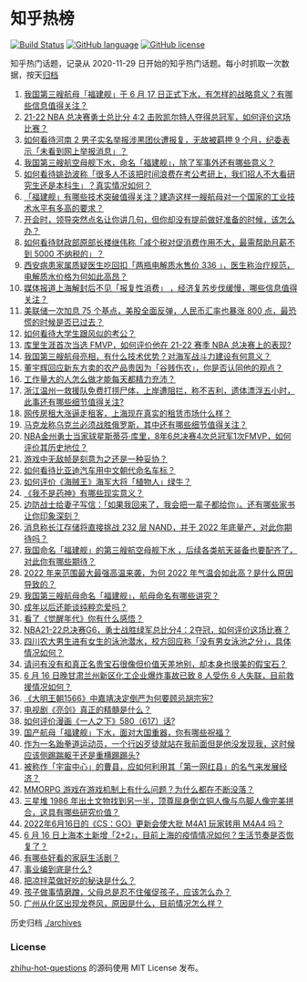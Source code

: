 # 知乎热榜
[![Build Status](https://github.com/ToWeLong/zhihu-hot-questions/workflows/CI/badge.svg)](https://github.com/ToWeLong/zhihu-hot-questions/actions)
[![GitHub language](https://img.shields.io/badge/language-golang-orange.svg)](https://golang.org/)
[![GitHub license](https://img.shields.io/github/license/ToWeLong/zhihu-hot-questions)](https://github.com/ToWeLong/zhihu-hot-questions/blob/main/LICENSE)

知乎热门话题，记录从 2020-11-29 日开始的知乎热门话题。每小时抓取一次数据，按天[归档](./archives)

<!-- BEGIN -->

1. [我国第三艘航母「福建舰」于 6 月 17 日正式下水，有怎样的战略意义？有哪些信息值得关注？](https://www.zhihu.com/question/538149575)
1. [21-22 NBA 总决赛勇士总比分 4:2 击败凯尔特人夺得总冠军，如何评价这场比赛？](https://www.zhihu.com/question/538107977)
1. [如何看待河南 2 男子实名举报涉黑团伙遭报复，无故被羁押 9 个月，纪委表示「未看到网上举报消息」？](https://www.zhihu.com/question/537989559)
1. [我国第三艘航空母舰下水，命名「福建舰」，除了军事外还有哪些意义？](https://www.zhihu.com/question/538149385)
1. [如何看待姚劲波称「很多人不该把时间浪费在考公考研上，我们招人不大看研究生还是本科生」？真实情况如何？](https://www.zhihu.com/question/537685205)
1. [「福建舰」有哪些技术突破值得关注？建造这样一艘航母对一个国家的工业技术水平有多高的要求？](https://www.zhihu.com/question/538150505)
1. [开会时，领导突然点名让你讲几句，但你却没有提前做好准备的时候，该怎么办？](https://www.zhihu.com/question/454031031)
1. [如何看待财政部原部长楼继伟称「减个税对促消费作用不大，最需帮助月薪不到 5000 不纳税的」？](https://www.zhihu.com/question/538002314)
1. [西安病患家属质疑医生吃回扣「两瓶电解质水售价 336 」，医生称治疗规范，电解质水价格为何如此高昂？](https://www.zhihu.com/question/537845427)
1. [媒体报道上海解封后不见「报复性消费」 ，经济复苏步伐缓慢，哪些信息值得关注？](https://www.zhihu.com/question/538120561)
1. [美联储一次加息 75 个基点，美股全面反弹，人民币汇率也暴涨 800 点，最恐慌的时候是否已过去？](https://www.zhihu.com/question/537949243)
1. [如何看待大学生跟风似的考公？](https://www.zhihu.com/question/526563863)
1. [库里生涯首次当选 FMVP，如何评价他在 21-22 赛季 NBA 总决赛上的表现?](https://www.zhihu.com/question/538147569)
1. [我国第三艘航母亮相，有什么技术优势？对海军战斗力建设有何意义？](https://www.zhihu.com/question/538150675)
1. [董宇辉回应新东方卖的农产品贵因为「谷贱伤农」，你是否认同他的观点？](https://www.zhihu.com/question/537986152)
1. [工作量大的人怎么做才能每天都精力充沛？](https://www.zhihu.com/question/20383485)
1. [浙江温州一救援队免费打捞尸体，上岸遭阻拦，称不吉利，遗体漂浮五小时，此事还有哪些细节值得关注?](https://www.zhihu.com/question/538067620)
1. [网传房租大涨逼走租客，上海现在真实的租赁市场什么样？](https://www.zhihu.com/question/537813841)
1. [马克龙称乌克兰必须战胜俄罗斯，其中还有哪些细节值得关注？](https://www.zhihu.com/question/538056451)
1. [NBA金州勇士当家球星斯蒂芬·库里，8年6总决赛4次总冠军1次FMVP，如何评价其历史地位？](https://www.zhihu.com/question/538145119)
1. [游戏中无敌帧是刻意为之还是一种妥协？](https://www.zhihu.com/question/537960348)
1. [如何看待比亚迪汽车用中文朝代命名车标？](https://www.zhihu.com/question/537553785)
1. [如何评价《海贼王》海军大将「植物人」绿牛？](https://www.zhihu.com/question/537864082)
1. [《我不是药神》有哪些现实意义？](https://www.zhihu.com/question/283921376)
1. [边防战士给妻子写信：「如果我回来了，我会把一辈子都给你」。还有哪些家书让你印象深刻？](https://www.zhihu.com/question/537863499)
1. [消息称长江存储将直接挑战 232 层 NAND，并于 2022 年底量产，对此你期待吗？](https://www.zhihu.com/question/537659616)
1. [我国命名「福建舰」的第三艘航空母舰下水 ，后续各类航天装备也要配齐了，对此你有哪些期待？](https://www.zhihu.com/question/538149598)
1. [2022 年来范围最大最强高温来袭，为何 2022 年气温会如此高？是什么原因导致的？](https://www.zhihu.com/question/537788739)
1. [我国第三艘航母命名「福建舰」，航母命名有哪些讲究？](https://www.zhihu.com/question/538149375)
1. [成年以后还能谈纯粹恋爱吗？](https://www.zhihu.com/question/334735751)
1. [看了《觉醒年代》你有什么感悟？](https://www.zhihu.com/question/462742732)
1. [NBA21-22总决赛G6，勇士战胜绿军总比分4：2夺冠，如何评价这场比赛？](https://www.zhihu.com/question/538143451)
1. [四川农大男生进有女生的泳池潜水，校方回应称「没有男女泳池之分」，具体情况如何？](https://www.zhihu.com/question/538037333)
1. [请问有没有和真正名贵宝石很像但价值天差地别，却本身也很美的假宝石？](https://www.zhihu.com/question/530145316)
1. [6 月 16 日晚甘肃兰州新区化工企业爆炸事故已致 8 人受伤 6 人失联，目前救援情况如何？](https://www.zhihu.com/question/538067526)
1. [《大明王朝1566》中嘉靖决定倒严为何要顾忌胡宗宪?](https://www.zhihu.com/question/536855496)
1. [电视剧《亮剑》真正的精髓是什么？](https://www.zhihu.com/question/497455754)
1. [如何评价漫画《一人之下》580（617）话?](https://www.zhihu.com/question/538071703)
1. [国产航母「福建舰」下水，面对大国重器，你有哪些祝福？](https://www.zhihu.com/question/538149540)
1. [作为一名跆拳道运动员，一个行凶歹徒就站在我前面但是他没发现我，这时候应该侧踢踹躯干还是重横踢踢头?](https://www.zhihu.com/question/538071401)
1. [被称作「宇宙中心」的曹县，应如何利用其「第一网红县」的名气来发展经济？](https://www.zhihu.com/question/537976880)
1. [MMORPG 游戏在游戏机制上有什么问题？为什么都在不断没落？](https://www.zhihu.com/question/501093189)
1. [三星堆 1986 年出土文物找到另一半，顶尊屈身倒立铜人像与鸟脚人像完美拼合，这具有哪些研究价值？](https://www.zhihu.com/question/538001792)
1. [2022年6月16日的《CS：GO》更新会使大批 M4A1 玩家转用 M4A4 吗？](https://www.zhihu.com/question/537989787)
1. [6 月 16 日上海本土新增「2+2」，目前上海的疫情情况如何？生活节奏是否恢复了？](https://www.zhihu.com/question/538107557)
1. [有哪些好看的家庭生活剧？](https://www.zhihu.com/question/534853517)
1. [事业编到底是什么?](https://www.zhihu.com/question/342251758)
1. [把凉拌菜做好吃的秘诀是什么？](https://www.zhihu.com/question/537648958)
1. [孩子做事情磨蹭，父母总是忍不住催促孩子，应该怎么办？](https://www.zhihu.com/question/536142021)
1. [广州从化区出现龙卷风，原因是什么，目前情况怎么样？](https://www.zhihu.com/question/538045767)

<!-- END -->

历史归档 [./archives](./archives)


### License
[zhihu-hot-questions](https://github.com/towelong/zhihu-hot-questions) 的源码使用 MIT License 发布。